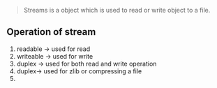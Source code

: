 
> Streams is a object which is used to read or write object to a file.

## Operation of stream

1. readable -> used for read
2. writeable  -> used for write
3. duplex -> used for both read and write operation
4. duplex-> used for zlib or compressing a file
5. 

